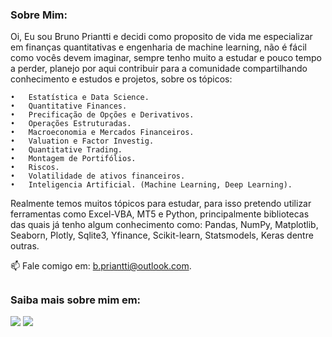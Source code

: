 ### Sobre Mim:

Oi, Eu sou Bruno Priantti e decidi como proposito de vida me especializar em finanças quantitativas e engenharia de machine learning, não é fácil como vocês devem imaginar, sempre tenho muito a estudar e pouco tempo a perder, planejo por aqui contribuir para a comunidade compartilhando conhecimento e estudos e projetos, sobre os tópicos:

    •	Estatística e Data Science.  
    •	Quantitative Finances.  
    •	Precificação de Opções e Derivativos.  
    •	Operações Estruturadas.  
    •	Macroeconomia e Mercados Financeiros.  
    •	Valuation e Factor Investig.  
    •	Quantitative Trading.  
    •	Montagem de Portifólios.  
    •	Riscos.  
    •	Volatilidade de ativos financeiros.  
    •	Inteligencia Artificial. (Machine Learning, Deep Learning).  

Realmente temos muitos tópicos para estudar, para isso pretendo utilizar ferramentas como Excel-VBA, MT5 e Python, principalmente bibliotecas das quais já tenho algum conhecimento como:
Pandas, NumPy, Matplotlib, Seaborn, Plotly, Sqlite3, Yfinance, Scikit-learn, Statsmodels, Keras dentre outras.


📫 Fale comigo em: b.priantti@outlook.com.  

##
### Saiba mais sobre mim em:
<div> 
  <a href="https://www.instagram.com/brunopriantti/" target="_blank"><img src="https://img.shields.io/badge/-Instagram-%23E4405F?style=for-the-badge&logo=instagram&logoColor=white" target="_blank"></a>
  <a href="https://www.linkedin.com/in/bpriantti" target="_blank"><img src="https://img.shields.io/badge/-LinkedIn-%230077B5?style=for-the-badge&logo=linkedin&logoColor=white" target="_blank"></a> 

<!---
bpriantti/bpriantti is a ✨ special ✨ repository because its `README.md` (this file) appears on your GitHub profile.
You can click the Preview link to take a look at your changes.
--->
